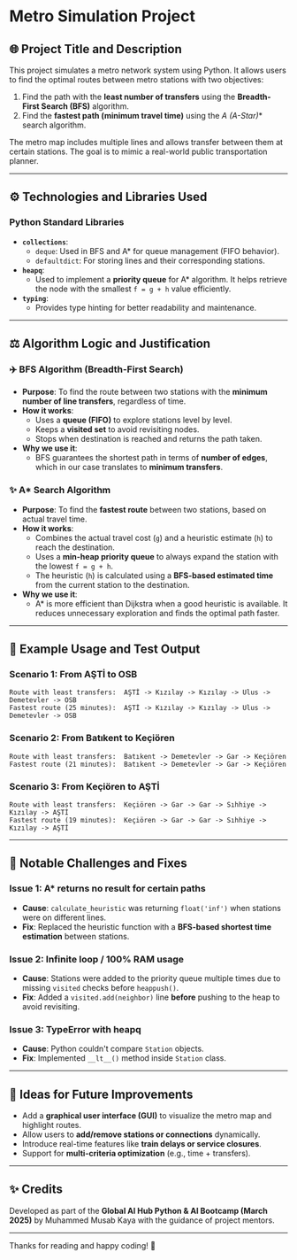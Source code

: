 # Metro Simulation Project

## 🌐 Project Title and Description
This project simulates a metro network system using Python. It allows users to find the optimal routes between metro stations with two objectives:
1. Find the path with the **least number of transfers** using the **Breadth-First Search (BFS)** algorithm.
2. Find the **fastest path (minimum travel time)** using the **A* (A-Star)** search algorithm.

The metro map includes multiple lines and allows transfer between them at certain stations. The goal is to mimic a real-world public transportation planner.

---

## ⚙️ Technologies and Libraries Used

### Python Standard Libraries
- **`collections`**:
  - `deque`: Used in BFS and A* for queue management (FIFO behavior).
  - `defaultdict`: For storing lines and their corresponding stations.
- **`heapq`**:
  - Used to implement a **priority queue** for A* algorithm. It helps retrieve the node with the smallest `f = g + h` value efficiently.
- **`typing`**:
  - Provides type hinting for better readability and maintenance.

---

## ⚖️ Algorithm Logic and Justification

### ✈️ BFS Algorithm (Breadth-First Search)
- **Purpose**: To find the route between two stations with the **minimum number of line transfers**, regardless of time.
- **How it works**:
  - Uses a **queue (FIFO)** to explore stations level by level.
  - Keeps a **visited set** to avoid revisiting nodes.
  - Stops when destination is reached and returns the path taken.
- **Why we use it**:
  - BFS guarantees the shortest path in terms of **number of edges**, which in our case translates to **minimum transfers**.

### ✨ A* Search Algorithm
- **Purpose**: To find the **fastest route** between two stations, based on actual travel time.
- **How it works**:
  - Combines the actual travel cost (`g`) and a heuristic estimate (`h`) to reach the destination.
  - Uses a **min-heap priority queue** to always expand the station with the lowest `f = g + h`.
  - The heuristic (`h`) is calculated using a **BFS-based estimated time** from the current station to the destination.
- **Why we use it**:
  - A* is more efficient than Dijkstra when a good heuristic is available. It reduces unnecessary exploration and finds the optimal path faster.

---

## 🔢 Example Usage and Test Output

### Scenario 1: From AŞTİ to OSB
```
Route with least transfers:  AŞTİ -> Kızılay -> Kızılay -> Ulus -> Demetevler -> OSB
Fastest route (25 minutes):  AŞTİ -> Kızılay -> Kızılay -> Ulus -> Demetevler -> OSB
```

### Scenario 2: From Batıkent to Keçiören
```
Route with least transfers:  Batıkent -> Demetevler -> Gar -> Keçiören
Fastest route (21 minutes):  Batıkent -> Demetevler -> Gar -> Keçiören
```

### Scenario 3: From Keçiören to AŞTİ
```
Route with least transfers:  Keçiören -> Gar -> Gar -> Sıhhiye -> Kızılay -> AŞTİ
Fastest route (19 minutes):  Keçiören -> Gar -> Gar -> Sıhhiye -> Kızılay -> AŞTİ
```

---

## 🚫 Notable Challenges and Fixes

### Issue 1: A* returns no result for certain paths
- **Cause**: `calculate_heuristic` was returning `float('inf')` when stations were on different lines.
- **Fix**: Replaced the heuristic function with a **BFS-based shortest time estimation** between stations.

### Issue 2: Infinite loop / 100% RAM usage
- **Cause**: Stations were added to the priority queue multiple times due to missing `visited` checks before `heappush()`.
- **Fix**: Added a `visited.add(neighbor)` line **before** pushing to the heap to avoid revisiting.

### Issue 3: TypeError with heapq
- **Cause**: Python couldn't compare `Station` objects.
- **Fix**: Implemented `__lt__()` method inside `Station` class.

---

## 🚀 Ideas for Future Improvements
- Add a **graphical user interface (GUI)** to visualize the metro map and highlight routes.
- Allow users to **add/remove stations or connections** dynamically.
- Introduce real-time features like **train delays or service closures**.
- Support for **multi-criteria optimization** (e.g., time + transfers).

---

## ✨ Credits
Developed as part of the **Global AI Hub Python & AI Bootcamp (March 2025)** by Muhammed Musab Kaya with the guidance of project mentors.

---

Thanks for reading and happy coding! 🚀


